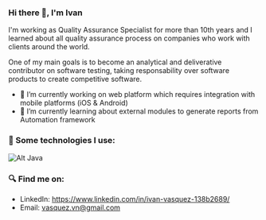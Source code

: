 ### Hi there 👋, I'm Ivan

I'm working as Quality Assurance Specialist for more than 10th years and I learned about all quality assurance process on companies who work with clients around the world. 

One of my main goals is to become an analytical and deliverative contributor on software testing, taking responsability over software products to create competitive software.

- 🔭 I’m currently working on web platform which requires integration with mobile platforms (iOS & Android)
- 🌱 I’m currently learning about external modules to generate reports from Automation framework


### 🤖 Some technologies I use:
![Alt Java](https://cdn2.iconfinder.com/data/icons/designer-skills/128/code-programming-java-software-develop-command-language-128.png)


### 🔍 Find me on:
- LinkedIn: https://www.linkedin.com/in/ivan-vasquez-138b2689/
- Email: vasquez.vn@gmail.com

<!--
**vasquezvn/vasquezvn** is a ✨ _special_ ✨ repository because its `README.md` (this file) appears on your GitHub profile.

Here are some ideas to get you started:

- 🔭 I’m currently working on ...
- 🌱 I’m currently learning ...
- 👯 I’m looking to collaborate on ...
- 🤔 I’m looking for help with ...
- 💬 Ask me about ...
- 📫 How to reach me: ...
- 😄 Pronouns: ...
- ⚡ Fun fact: ...
-->
